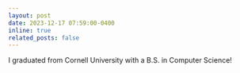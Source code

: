 ```yaml
---
layout: post
date: 2023-12-17 07:59:00-0400
inline: true
related_posts: false
---
```


I graduated from Cornell University with a B.S. in Computer Science!
